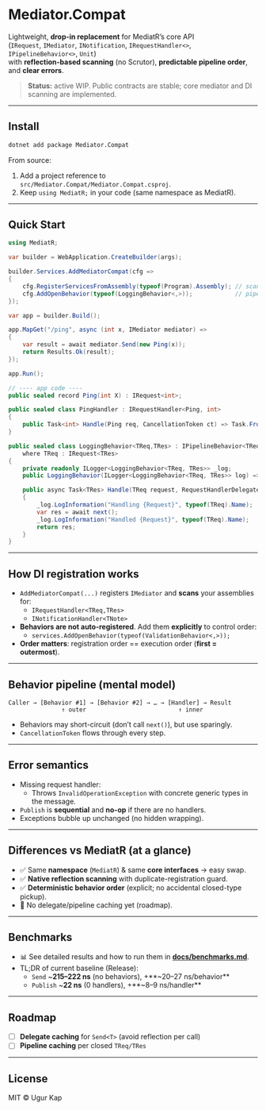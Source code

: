 # Mediator.Compat

Lightweight, **drop-in replacement** for MediatR’s core API  
(`IRequest`, `IMediator`, `INotification`, `IRequestHandler<>`, `IPipelineBehavior<>`, `Unit`)  
with **reflection-based scanning** (no Scrutor), **predictable pipeline order**, and **clear errors**.

> **Status:** active WIP. Public contracts are stable; core mediator and DI scanning are implemented.

---

## Install

```bash
dotnet add package Mediator.Compat
```

From source:
1) Add a project reference to `src/Mediator.Compat/Mediator.Compat.csproj`.  
2) Keep `using MediatR;` in your code (same namespace as MediatR).

---

## Quick Start

```csharp
using MediatR;

var builder = WebApplication.CreateBuilder(args);

builder.Services.AddMediatorCompat(cfg =>
{
    cfg.RegisterServicesFromAssembly(typeof(Program).Assembly); // scan handlers/notifications
    cfg.AddOpenBehavior(typeof(LoggingBehavior<,>));            // pipeline (outer → inner)
});

var app = builder.Build();

app.MapGet("/ping", async (int x, IMediator mediator) =>
{
    var result = await mediator.Send(new Ping(x));
    return Results.Ok(result);
});

app.Run();

// ---- app code ----
public sealed record Ping(int X) : IRequest<int>;

public sealed class PingHandler : IRequestHandler<Ping, int>
{
    public Task<int> Handle(Ping req, CancellationToken ct) => Task.FromResult(req.X + 1);
}

public sealed class LoggingBehavior<TReq,TRes> : IPipelineBehavior<TReq,TRes>
    where TReq : IRequest<TRes>
{
    private readonly ILogger<LoggingBehavior<TReq, TRes>> _log;
    public LoggingBehavior(ILogger<LoggingBehavior<TReq, TRes>> log) => _log = log;

    public async Task<TRes> Handle(TReq request, RequestHandlerDelegate<TRes> next, CancellationToken ct)
    {
        _log.LogInformation("Handling {Request}", typeof(TReq).Name);
        var res = await next();
        _log.LogInformation("Handled {Request}", typeof(TReq).Name);
        return res;
    }
}
```

---

## How DI registration works

- `AddMediatorCompat(...)` registers `IMediator` and **scans** your assemblies for:
  - `IRequestHandler<TReq,TRes>`
  - `INotificationHandler<TNote>`
- **Behaviors are not auto-registered**. Add them **explicitly** to control order:
  - `services.AddOpenBehavior(typeof(ValidationBehavior<,>));`
- **Order matters**: registration order == execution order (**first = outermost**).

---

## Behavior pipeline (mental model)

```
Caller → [Behavior #1] → [Behavior #2] → … → [Handler] → Result
               ↑ outer                          ↑ inner
```

- Behaviors may short-circuit (don’t call `next()`), but use sparingly.
- `CancellationToken` flows through every step.

---

## Error semantics

- Missing request handler:
  - Throws `InvalidOperationException` with concrete generic types in the message.
- `Publish` is **sequential** and **no-op** if there are no handlers.
- Exceptions bubble up unchanged (no hidden wrapping).

---

## Differences vs MediatR (at a glance)

- ✅ Same **namespace** (`MediatR`) & same **core interfaces** → easy swap.
- ✅ **Native reflection scanning** with duplicate-registration guard.
- ✅ **Deterministic behavior order** (explicit; no accidental closed-type pickup).
- 🚧 No delegate/pipeline caching yet (roadmap).

---

## Benchmarks

- 📊 See detailed results and how to run them in **[docs/benchmarks.md](docs/benchmarks.md)**.
- TL;DR of current baseline (Release):  
  - `Send` ~**215–222 ns** (no behaviors), +**~20–27 ns/behavior**  
  - `Publish` ~**22 ns** (0 handlers), +**~8–9 ns/handler**

---

## Roadmap

- [ ] **Delegate caching** for `Send<T>` (avoid reflection per call)
- [ ] **Pipeline caching** per closed `TReq/TRes`

---

## License

MIT © Ugur Kap
